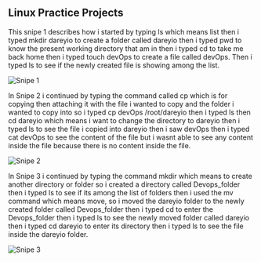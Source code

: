 ## Linux Practice Projects

This snipe 1 describes how i started by typing ls which means list then i typed mkdir dareyio to create a folder called dareyio then i typed pwd to know the present working directory that am in then i typed cd to take me back home then i typed touch devOps to create a file called devOps. Then i typed ls to see if the newly created file is showing among the list.

![Snipe 1](https://github.com/Mirahkeyz/Darey.io-Projects/assets/134533695/49f25608-7fee-4cbe-8d87-1ceea1c011b5)

In Snipe 2 i continued by typing the command called cp which is for copying then attaching it with the file i wanted to copy and the folder i wanted to copy into so i typed cp devOps /root/dareyio then i typed ls then cd dareyio which means i want to change the directory to dareyio then i typed ls to see the file i copied into dareyio then i saw devOps then i typed cat devOps to see the content of the file but i wasnt able to see any content inside the file because there is no content inside the file.

![Snipe 2](https://github.com/Mirahkeyz/Darey.io-Projects/assets/134533695/0b6c4b22-a12f-42b7-8739-69f143edea23)

In Snipe 3 i continued by typing the command mkdir which means to create another directory or folder so i created a directory called Devops_folder then i typed ls to see if its among the list of folders then i used the mv command which means move, so i moved the dareyio folder to the newly created folder called Devops_folder then i typed cd to enter the Devops_folder then i typed ls to see the newly moved folder called dareyio then i typed cd dareyio to enter its directory then i typed ls to see the file inside the dareyio folder.

![Snipe 3](https://github.com/Mirahkeyz/Darey.io-Projects/assets/134533695/ce60674b-1d84-43c9-99fc-e9897cbe77ea)
